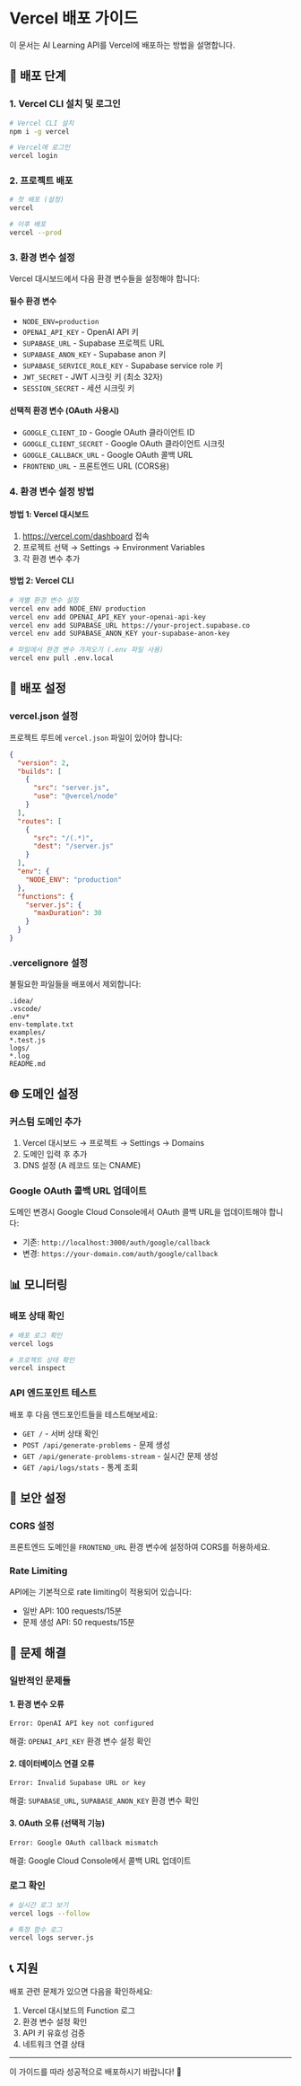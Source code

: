 # Vercel 배포 가이드

이 문서는 AI Learning API를 Vercel에 배포하는 방법을 설명합니다.

## 🚀 배포 단계

### 1. Vercel CLI 설치 및 로그인

```bash
# Vercel CLI 설치
npm i -g vercel

# Vercel에 로그인
vercel login
```

### 2. 프로젝트 배포

```bash
# 첫 배포 (설정)
vercel

# 이후 배포
vercel --prod
```

### 3. 환경 변수 설정

Vercel 대시보드에서 다음 환경 변수들을 설정해야 합니다:

#### 필수 환경 변수
- `NODE_ENV=production`
- `OPENAI_API_KEY` - OpenAI API 키
- `SUPABASE_URL` - Supabase 프로젝트 URL
- `SUPABASE_ANON_KEY` - Supabase anon 키
- `SUPABASE_SERVICE_ROLE_KEY` - Supabase service role 키
- `JWT_SECRET` - JWT 시크릿 키 (최소 32자)
- `SESSION_SECRET` - 세션 시크릿 키

#### 선택적 환경 변수 (OAuth 사용시)
- `GOOGLE_CLIENT_ID` - Google OAuth 클라이언트 ID
- `GOOGLE_CLIENT_SECRET` - Google OAuth 클라이언트 시크릿
- `GOOGLE_CALLBACK_URL` - Google OAuth 콜백 URL
- `FRONTEND_URL` - 프론트엔드 URL (CORS용)

### 4. 환경 변수 설정 방법

#### 방법 1: Vercel 대시보드
1. https://vercel.com/dashboard 접속
2. 프로젝트 선택 → Settings → Environment Variables
3. 각 환경 변수 추가

#### 방법 2: Vercel CLI
```bash
# 개별 환경 변수 설정
vercel env add NODE_ENV production
vercel env add OPENAI_API_KEY your-openai-api-key
vercel env add SUPABASE_URL https://your-project.supabase.co
vercel env add SUPABASE_ANON_KEY your-supabase-anon-key

# 파일에서 환경 변수 가져오기 (.env 파일 사용)
vercel env pull .env.local
```

## 🔧 배포 설정

### vercel.json 설정
프로젝트 루트에 `vercel.json` 파일이 있어야 합니다:

```json
{
  "version": 2,
  "builds": [
    {
      "src": "server.js",
      "use": "@vercel/node"
    }
  ],
  "routes": [
    {
      "src": "/(.*)",
      "dest": "/server.js"
    }
  ],
  "env": {
    "NODE_ENV": "production"
  },
  "functions": {
    "server.js": {
      "maxDuration": 30
    }
  }
}
```

### .vercelignore 설정
불필요한 파일들을 배포에서 제외합니다:

```
.idea/
.vscode/
.env*
env-template.txt
examples/
*.test.js
logs/
*.log
README.md
```

## 🌐 도메인 설정

### 커스텀 도메인 추가
1. Vercel 대시보드 → 프로젝트 → Settings → Domains
2. 도메인 입력 후 추가
3. DNS 설정 (A 레코드 또는 CNAME)

### Google OAuth 콜백 URL 업데이트
도메인 변경시 Google Cloud Console에서 OAuth 콜백 URL을 업데이트해야 합니다:
- 기존: `http://localhost:3000/auth/google/callback`
- 변경: `https://your-domain.com/auth/google/callback`

## 📊 모니터링

### 배포 상태 확인
```bash
# 배포 로그 확인
vercel logs

# 프로젝트 상태 확인
vercel inspect
```

### API 엔드포인트 테스트
배포 후 다음 엔드포인트들을 테스트해보세요:

- `GET /` - 서버 상태 확인
- `POST /api/generate-problems` - 문제 생성
- `GET /api/generate-problems-stream` - 실시간 문제 생성
- `GET /api/logs/stats` - 통계 조회

## 🔐 보안 설정

### CORS 설정
프론트엔드 도메인을 `FRONTEND_URL` 환경 변수에 설정하여 CORS를 허용하세요.

### Rate Limiting
API에는 기본적으로 rate limiting이 적용되어 있습니다:
- 일반 API: 100 requests/15분
- 문제 생성 API: 50 requests/15분

## 🚨 문제 해결

### 일반적인 문제들

#### 1. 환경 변수 오류
```
Error: OpenAI API key not configured
```
해결: `OPENAI_API_KEY` 환경 변수 설정 확인

#### 2. 데이터베이스 연결 오류
```
Error: Invalid Supabase URL or key
```
해결: `SUPABASE_URL`, `SUPABASE_ANON_KEY` 환경 변수 확인

#### 3. OAuth 오류 (선택적 기능)
```
Error: Google OAuth callback mismatch
```
해결: Google Cloud Console에서 콜백 URL 업데이트

### 로그 확인
```bash
# 실시간 로그 보기
vercel logs --follow

# 특정 함수 로그
vercel logs server.js
```

## 📞 지원

배포 관련 문제가 있으면 다음을 확인하세요:
1. Vercel 대시보드의 Function 로그
2. 환경 변수 설정 확인
3. API 키 유효성 검증
4. 네트워크 연결 상태

---

이 가이드를 따라 성공적으로 배포하시기 바랍니다! 🎉 